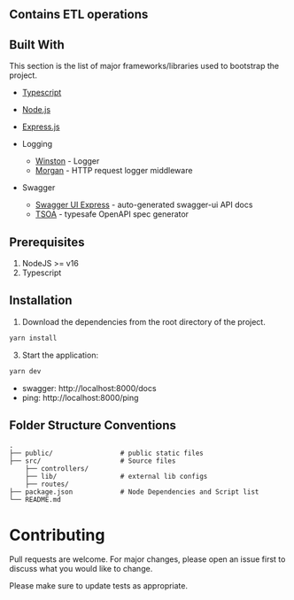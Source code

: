 ## Contains ETL operations

## Built With

This section is the list of major frameworks/libraries used to bootstrap the project.

- [Typescript](https://www.typescriptlang.org/)
- [Node.js](https://nodejs.org/en/)
- [Express.js](https://expressjs.com/)

- Logging

  - [Winston](https://github.com/winstonjs/winston) - Logger
  - [Morgan](https://github.com/expressjs/morgan) - HTTP request logger middleware

- Swagger
  - [Swagger UI Express](https://github.com/scottie1984/swagger-ui-express) - auto-generated swagger-ui API docs
  - [TSOA](https://tsoa-community.github.io/docs/) - typesafe OpenAPI spec generator

## Prerequisites

1. NodeJS >= v16
2. Typescript

## Installation

1. Download the dependencies from the root directory of the project.

```bash
yarn install
```

3. Start the application:

```bash
yarn dev
```

- swagger: http://localhost:8000/docs
- ping: http://localhost:8000/ping

## Folder Structure Conventions

    .
    ├── public/                 # public static files
    ├── src/                    # Source files
        ├── controllers/
        ├── lib/                # external lib configs
        ├── routes/
    ├── package.json            # Node Dependencies and Script list
    └── README.md

# Contributing

Pull requests are welcome. For major changes, please open an issue first to discuss what you would like to change.

Please make sure to update tests as appropriate.
